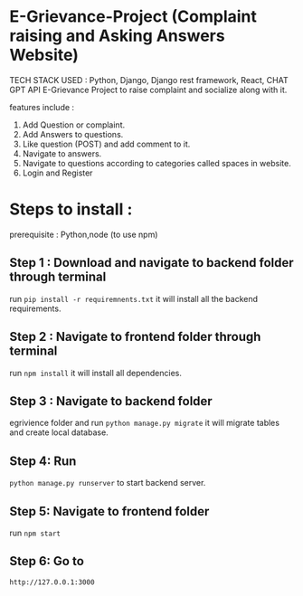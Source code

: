# E-Grievance-Project (Complaint raising and Asking Answers Website)
TECH STACK USED : Python, Django, Django rest framework, React, CHAT GPT API
E-Grievance Project to raise complaint and socialize along with it.


features include :
1. Add Question or complaint.
2. Add Answers to questions.
3. Like question (POST) and add comment to it.
4. Navigate to answers.
5. Navigate to questions according to categories called spaces in website.
6. Login and Register


# Steps to install :
prerequisite : Python,node (to use npm)

## Step 1 : Download and navigate to backend folder through terminal

run  ```pip install -r requiremnents.txt``` it will install all the backend requirements.

## Step 2 : Navigate to frontend folder through terminal 

run ```npm install``` it will install all dependencies.

## Step 3 : Navigate to backend folder

egrivience folder and run ```python manage.py migrate``` it will migrate tables and create local database.

## Step 4: Run
  
```python manage.py runserver``` to start backend server.

## Step 5: Navigate to frontend folder 

run ```npm start```

## Step 6: Go to 

```http://127.0.0.1:3000```

